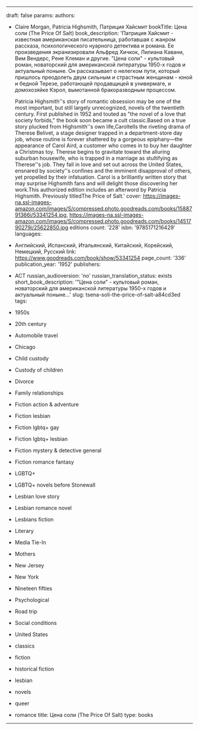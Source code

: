 ---
draft: false
params:
  authors:
  - Claire  Morgan, Patricia Highsmith, Патриция Хайсмит
  bookTitle: Цена соли (The Price Of Salt)
  book_description: 'Патриция Хайсмит - известная американская писательница, работавшая
    с жанром рассказа, психологического нуарного детектива и романа. Ее произведения
    экранизировали Альфред Хичкок, Лилиана Кавани, Вим Вендерс, Рене Клеман и другие.
    "Цена соли" - культовый роман, новаторский для американской литературы 1950-х
    годов и актуальный поныне. Он рассказывает о нелегком пути, который пришлось преодолеть
    двум сильным и страстным женщинам - юной и бедной Терезе, работающей продавщицей
    в универмаге, и домохозяйке Кэрол, вымотанной бракоразводным процессом.


    Patricia Highsmith''s story of romantic obsession may be one of the most important,
    but still largely unrecognized, novels of the twentieth century. First published
    in 1952 and touted as "the novel of a love that society forbids," the book soon
    became a cult classic.Based on a true story plucked from Highsmith''s own life,Caroltells
    the riveting drama of Therese Belivet, a stage designer trapped in a department-store
    day job, whose routine is forever shattered by a gorgeous epiphany—the appearance
    of Carol Aird, a customer who comes in to buy her daughter a Christmas toy. Therese
    begins to gravitate toward the alluring suburban housewife, who is trapped in
    a marriage as stultifying as Therese''s job. They fall in love and set out across
    the United States, ensnared by society''s confines and the imminent disapproval
    of others, yet propelled by their infatuation. Carol is a brilliantly written
    story that may surprise Highsmith fans and will delight those discovering her
    work.This authorized edition includes an afterword by Patricia Highsmith. Previously
    titledThe Price of Salt.'
  cover: https://images-na.ssl-images-amazon.com/images/S/compressed.photo.goodreads.com/books/1588791366i/53341254.jpg,
    https://images-na.ssl-images-amazon.com/images/S/compressed.photo.goodreads.com/books/1451790279i/25622850.jpg
  editions count: '228'
  isbn: '9785171216429'
  languages:
  - Английский, Испанский, Итальянский, Китайский, Корейский, Немецкий, Русский
  link: https://www.goodreads.com/book/show/53341254
  page_count: '336'
  publication_year: '1952'
  publishers:
  - АСТ
  russian_audioversion: 'no'
  russian_translation_status: exists
  short_book_description: '"Цена соли" - культовый роман, новаторский для американской
    литературы 1950-х годов и актуальный поныне…'
  slug: tsena-soli-the-price-of-salt-a84cd3ed
  tags:
  - 1950s
  - 20th century
  - Automobile travel
  - Chicago
  - Child custody
  - Custody of children
  - Divorce
  - Family relationships
  - Fiction action & adventure
  - Fiction lesbian
  - Fiction lgbtq+ gay
  - Fiction lgbtq+ lesbian
  - Fiction mystery & detective general
  - Fiction romance fantasy
  - LGBTQ+
  - LGBTQ+ novels before Stonewall
  - Lesbian love story
  - Lesbian romance novel
  - Lesbians fiction
  - Literary
  - Media Tie-In
  - Mothers
  - New Jersey
  - New York
  - Nineteen fifties
  - Psychological
  - Road trip
  - Social conditions
  - United States
  - classics
  - fiction
  - historical fiction
  - lesbian
  - novels
  - queer
  - romance
title: Цена соли (The Price Of Salt)
type: books
------
